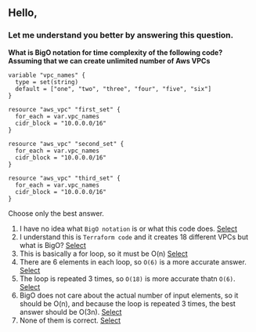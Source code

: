 ## Hello,

### Let me understand you better by answering this question.

**What is BigO notation for time complexity of the following code? Assuming that we can create unlimited number of Aws VPCs**
```
variable "vpc_names" {
  type = set(string)
  default = ["one", "two", "three", "four", "five", "six"]
}

resource "aws_vpc" "first_set" {
  for_each = var.vpc_names
  cidr_block = "10.0.0.0/16"
}

resource "aws_vpc" "second_set" {
  for_each = var.vpc_names
  cidr_block = "10.0.0.0/16"
}

resource "aws_vpc" "third_set" {
  for_each = var.vpc_names
  cidr_block = "10.0.0.0/16"
}
```
Choose only the best answer.
1. I have no idea what `BigO notation` is or what this code does. [Select](./intro)
2. I understand this is `Terraform code` and it creates 18 different VPCs but what is BigO? [Select](./intro)
3. This is basically a for loop, so it must be O(n) [Select](./intro_3)
4. There are 6 elements in each loop, so `O(6)` is a more accurate answer. [Select](./intro)
5. The loop is repeated 3 times, so `O(18)` is more accurate thatn `O(6)`. [Select](./intro)
6. BigO does not care about the actual number of input elements, so it should be O(n), and because the loop is repeated 3 times, the best answer should be O(3n). [Select](./intro)
7. None of them is correct. [Select](./intro)
